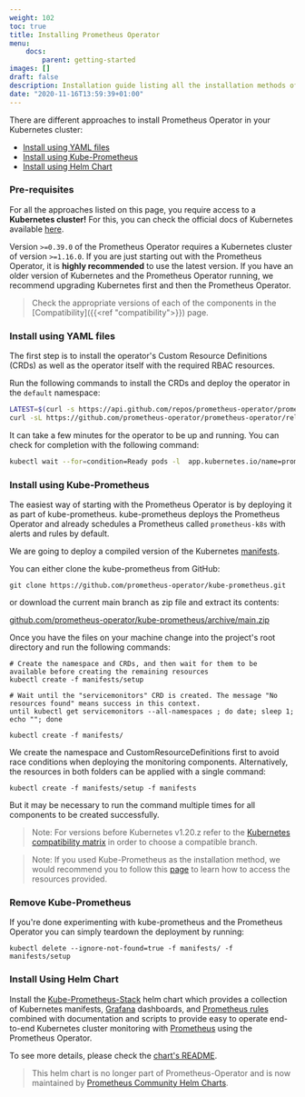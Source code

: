 ```yaml
---
weight: 102
toc: true
title: Installing Prometheus Operator
menu:
    docs:
        parent: getting-started
images: []
draft: false
description: Installation guide listing all the installation methods of Prometheus Operator.
date: "2020-11-16T13:59:39+01:00"
---
```


There are different approaches to install Prometheus Operator in your Kubernetes cluster:

- [Install using YAML files](#install-using-yaml-files)
- [Install using Kube-Prometheus](#install-using-kube-prometheus)
- [Install using Helm Chart](#install-using-helm-chart)

### Pre-requisites

For all the approaches listed on this page, you require access to a **Kubernetes cluster!** For this, you can check the official docs of Kubernetes available [here](https://kubernetes.io/docs/tasks/tools/).

Version `>=0.39.0` of the Prometheus Operator requires a Kubernetes
cluster of version `>=1.16.0`. If you are just starting out with the
Prometheus Operator, it is **highly recommended** to use the latest version. If
you have an older version of Kubernetes and the Prometheus Operator running,
we recommend upgrading Kubernetes first and then the Prometheus Operator.

> Check the appropriate versions of each of the components in the [Compatibility]({{<ref "compatibility">}}) page.

### Install using YAML files

The first step is to install the operator's Custom Resource Definitions (CRDs) as well
as the operator itself with the required RBAC resources.

Run the following commands to install the CRDs and deploy the operator in the `default` namespace:

```bash
LATEST=$(curl -s https://api.github.com/repos/prometheus-operator/prometheus-operator/releases/latest | jq -cr .tag_name)
curl -sL https://github.com/prometheus-operator/prometheus-operator/releases/download/${LATEST}/bundle.yaml | kubectl create -f -
```

It can take a few minutes for the operator to be up and running. You can check for completion with the following command:

```bash
kubectl wait --for=condition=Ready pods -l  app.kubernetes.io/name=prometheus-operator -n default
```

### Install using Kube-Prometheus

The easiest way of starting with the Prometheus Operator is by deploying it as part of kube-prometheus.
kube-prometheus deploys the Prometheus Operator and already schedules a Prometheus called `prometheus-k8s` with alerts and rules by default.

We are going to deploy a compiled version of the Kubernetes [manifests](https://github.com/prometheus-operator/kube-prometheus/tree/main/manifests).

You can either clone the kube-prometheus from GitHub:

```shell
git clone https://github.com/prometheus-operator/kube-prometheus.git
```

or download the current main branch as zip file and extract its contents:

[github.com/prometheus-operator/kube-prometheus/archive/main.zip](https://github.com/prometheus-operator/kube-prometheus/archive/main.zip)

Once you have the files on your machine change into the project's root directory and run the following commands:

```shell
# Create the namespace and CRDs, and then wait for them to be available before creating the remaining resources
kubectl create -f manifests/setup

# Wait until the "servicemonitors" CRD is created. The message "No resources found" means success in this context.
until kubectl get servicemonitors --all-namespaces ; do date; sleep 1; echo ""; done

kubectl create -f manifests/
```

We create the namespace and CustomResourceDefinitions first to avoid race conditions when deploying the monitoring components.
Alternatively, the resources in both folders can be applied with a single command:

```
kubectl create -f manifests/setup -f manifests
```

But it may be necessary to run the command multiple times for all components to be created successfully.

> Note: For versions before Kubernetes v1.20.z refer to the [Kubernetes compatibility matrix](https://github.com/prometheus-operator/kube-prometheus#kubernetes-compatibility-matrix) in order to choose a compatible branch.

> Note: If you used Kube-Prometheus as the installation method, we would recommend you to follow this [page](http://prometheus-operator.dev/kube-prometheus/kube/access-ui/) to learn how to access the resources provided.

### Remove Kube-Prometheus

If you're done experimenting with kube-prometheus and the Prometheus Operator you can simply teardown the deployment by running:

```shell
kubectl delete --ignore-not-found=true -f manifests/ -f manifests/setup
```

### Install Using Helm Chart

Install the [Kube-Prometheus-Stack](https://github.com/prometheus-community/helm-charts/tree/main/charts/kube-prometheus-stack) helm chart which provides a collection of Kubernetes manifests, [Grafana](https://grafana.com/) dashboards, and [Prometheus rules](https://prometheus.io/docs/prometheus/latest/configuration/recording_rules/) combined with documentation and scripts to provide easy to operate end-to-end Kubernetes cluster monitoring with [Prometheus](https://prometheus.io/) using the Prometheus Operator.

To see more details, please check the [chart's README](https://github.com/prometheus-community/helm-charts/tree/main/charts/kube-prometheus-stack#kube-prometheus-stack).

> This helm chart is no longer part of Prometheus-Operator and is now maintained by [Prometheus Community Helm Charts](https://github.com/prometheus-community/helm-charts).
